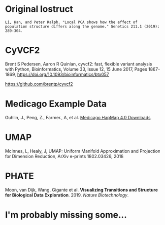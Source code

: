
# Original lostruct
```
Li, Han, and Peter Ralph. "Local PCA shows how the effect of population structure differs along the genome." Genetics 211.1 (2019): 289-304.
```
# CyVCF2
Brent S Pedersen, Aaron R Quinlan, cyvcf2: fast, flexible variant analysis with Python, Bioinformatics, Volume 33, Issue 12, 15 June 2017, Pages 1867–1869, https://doi.org/10.1093/bioinformatics/btx057

https://github.com/brentp/cyvcf2

# Medicago Example Data
Guhlin, J., Peng, Z., Farmer., A, et al.
[Medicago HapMap 4.0 Downloads](http://www.medicagohapmap.org/downloads/Mt40/Mt4.0_HapMap_README.pdf)

# UMAP
McInnes, L, Healy, J, UMAP: Uniform Manifold Approximation and Projection for Dimension Reduction, ArXiv e-prints 1802.03426, 2018

# PHATE
Moon, van Dijk, Wang, Gigante et al. **Visualizing Transitions and Structure for Biological Data Exploration**. 2019. *Nature Biotechnology*.

# I'm probably missing some...